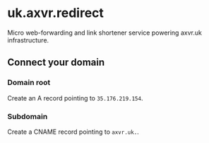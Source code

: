 # uk.axvr.redirect

Micro web-forwarding and link shortener service powering axvr.uk
infrastructure.


## Connect your domain

### Domain root

Create an A record pointing to `35.176.219.154`.

### Subdomain

Create a CNAME record pointing to `axvr.uk.`.
